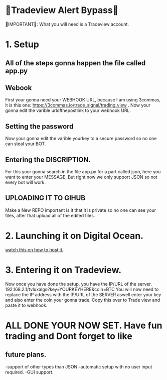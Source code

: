 # 🤑Tradeview Alert Bypass🤑

🛑IMPORTANT🛑: What you will need is a Tradeview account.

# 1. Setup

## All of the steps gonna happen the file called app.py

## Webook
First your gonna need your WEBHOOK URL, because I am using 3commas, it is this one: https://3commas.io/trade_signal/trading_view .
Now your gonna edit the varible urlofthepostlink to your webhook URL.

## Setting the password
Now your gonna edit the varible yourkey to a secure password so no one can steal your BOT.

## Entering the DISCRIPTION.
For this your gonna search in the file app.py for a part called json, here you want to enter your MESSAGE, But right now we only support JSON so not every bot will work.

## UPLOADING IT TO GIHUB
Make a New REPO important is it that it is private so no one can see your files, after that upload all of the edited files.

# 2. Launching it on Digital Ocean.
[watch this on how to host it.](https://www.youtube.com/watch?v=pcB-GmhKK_4)

# 3. Entering it on Tradeview.
Now once you have done the setup, you have the IP/URL of the server.
192.168.2.1/tvluxalgo?key=YOURKEYHERE&coin=BTC
You will now need to replace the IP address with the IP/URL of the SERVER aswell enter your key and also enter the coin your gonna trade.
Copy this over to Trade view and paste it to webhook. 

# ALL DONE YOUR NOW SET. Have fun trading and Dont forget to like

## future plans.
-support of other types than JSON
-automatic setup with no user input required.
-GUI support.
